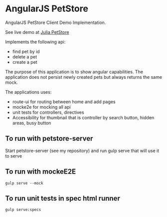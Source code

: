 # AngularJS PetStore

AngularJS PetStore Client Demo Implementation. 

See live demo at [Julia PetStore](http://ipassynk.github.io/petstore-client)

Implements the following api:
* find pet by id
* delete a pet
* create a pet

The purpose of this application is to show angular capabilities. 
The application does not persist newly created pets but always returns the same mock.

The applications uses:

* route-ui for routing between home and add pages
* mocke2e for mocking all api
* unit tests for controllers, directives
* Accessibility for thumbnail that is controller by search button, hidden areas, busy button 


To run with petstore-server
-------------------------------------

Start petstore-server (see my repository) and run gulp serve that will use it to serve

To run with mockeE2E
-------------------------------------
```
gulp serve --mock
```

To run unit tests in spec html runner
-------------------------------------
```	
gulp serve:specs
```



